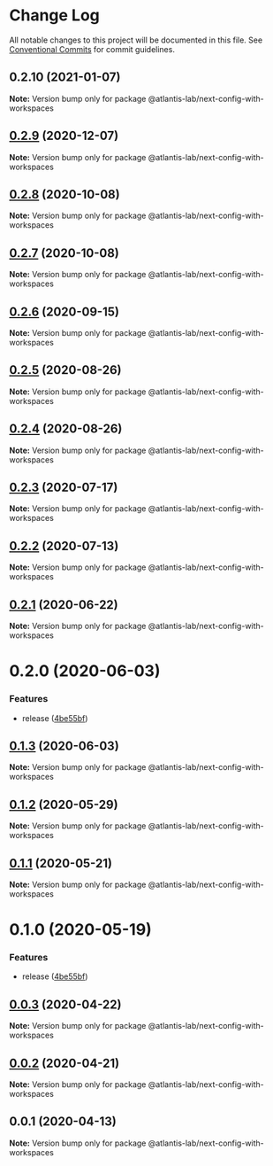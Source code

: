 # Change Log

All notable changes to this project will be documented in this file.
See [Conventional Commits](https://conventionalcommits.org) for commit guidelines.

## 0.2.10 (2021-01-07)

**Note:** Version bump only for package @atlantis-lab/next-config-with-workspaces





## [0.2.9](https://github.com/Atlantis-Lab/nextjs/compare/@atlantis-lab/next-config-with-workspaces@0.2.8...@atlantis-lab/next-config-with-workspaces@0.2.9) (2020-12-07)

**Note:** Version bump only for package @atlantis-lab/next-config-with-workspaces





## [0.2.8](https://github.com/Atlantis-Lab/nextjs/compare/@atlantis-lab/next-config-with-workspaces@0.2.7...@atlantis-lab/next-config-with-workspaces@0.2.8) (2020-10-08)

**Note:** Version bump only for package @atlantis-lab/next-config-with-workspaces





## [0.2.7](https://github.com/Atlantis-Lab/nextjs/compare/@atlantis-lab/next-config-with-workspaces@0.2.6...@atlantis-lab/next-config-with-workspaces@0.2.7) (2020-10-08)

**Note:** Version bump only for package @atlantis-lab/next-config-with-workspaces





## [0.2.6](https://github.com/Atlantis-Lab/nextjs/compare/@atlantis-lab/next-config-with-workspaces@0.2.5...@atlantis-lab/next-config-with-workspaces@0.2.6) (2020-09-15)

**Note:** Version bump only for package @atlantis-lab/next-config-with-workspaces





## [0.2.5](https://github.com/Atlantis-Lab/nextjs/compare/@atlantis-lab/next-config-with-workspaces@0.2.4...@atlantis-lab/next-config-with-workspaces@0.2.5) (2020-08-26)

**Note:** Version bump only for package @atlantis-lab/next-config-with-workspaces





## [0.2.4](https://github.com/Atlantis-Lab/nextjs/compare/@atlantis-lab/next-config-with-workspaces@0.2.3...@atlantis-lab/next-config-with-workspaces@0.2.4) (2020-08-26)

**Note:** Version bump only for package @atlantis-lab/next-config-with-workspaces





## [0.2.3](https://github.com/Atlantis-Lab/nextjs/compare/@atlantis-lab/next-config-with-workspaces@0.2.2...@atlantis-lab/next-config-with-workspaces@0.2.3) (2020-07-17)

**Note:** Version bump only for package @atlantis-lab/next-config-with-workspaces





## [0.2.2](https://github.com/Atlantis-Lab/nextjs/compare/@atlantis-lab/next-config-with-workspaces@0.2.1...@atlantis-lab/next-config-with-workspaces@0.2.2) (2020-07-13)

**Note:** Version bump only for package @atlantis-lab/next-config-with-workspaces





## [0.2.1](https://github.com/Atlantis-Lab/nextjs/compare/@atlantis-lab/next-config-with-workspaces@0.2.0...@atlantis-lab/next-config-with-workspaces@0.2.1) (2020-06-22)

**Note:** Version bump only for package @atlantis-lab/next-config-with-workspaces





# 0.2.0 (2020-06-03)


### Features

* release ([4be55bf](https://github.com/Atlantis-Lab/nextjs/commit/4be55bf0cb647444d313752e897280b02fdfffc6))





## [0.1.3](https://github.com/Atlantis-Lab/nextjs/compare/@atlantis-lab/next-config-with-workspaces@0.1.2...@atlantis-lab/next-config-with-workspaces@0.1.3) (2020-06-03)

**Note:** Version bump only for package @atlantis-lab/next-config-with-workspaces

## [0.1.2](https://github.com/Atlantis-Lab/next/compare/@atlantis-lab/next-config-with-workspaces@0.1.1...@atlantis-lab/next-config-with-workspaces@0.1.2) (2020-05-29)

**Note:** Version bump only for package @atlantis-lab/next-config-with-workspaces

## [0.1.1](https://github.com/Atlantis-Lab/next/compare/@atlantis-lab/next-config-with-workspaces@0.1.0...@atlantis-lab/next-config-with-workspaces@0.1.1) (2020-05-21)

**Note:** Version bump only for package @atlantis-lab/next-config-with-workspaces

# 0.1.0 (2020-05-19)

### Features

- release ([4be55bf](https://github.com/Atlantis-Lab/next/commit/4be55bf0cb647444d313752e897280b02fdfffc6))

## [0.0.3](https://github.com/Atlantis-Lab/next/compare/@atlantis-lab/next-config-with-workspaces@0.0.2...@atlantis-lab/next-config-with-workspaces@0.0.3) (2020-04-22)

**Note:** Version bump only for package @atlantis-lab/next-config-with-workspaces

## [0.0.2](https://github.com/Atlantis-Lab/next/compare/@atlantis-lab/next-config-with-workspaces@0.0.1...@atlantis-lab/next-config-with-workspaces@0.0.2) (2020-04-21)

**Note:** Version bump only for package @atlantis-lab/next-config-with-workspaces

## 0.0.1 (2020-04-13)

**Note:** Version bump only for package @atlantis-lab/next-config-with-workspaces
